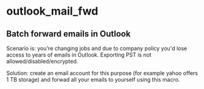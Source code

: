 # outlook_mail_fwd

## Batch forward emails in Outlook 

Scenario is: you're changing jobs and due to company policy you'd lose access to years of emails in Outlook. Exporting PST is not allowed/disabled/encrypted.

Solution: create an email account for this purpose (for example yahoo offers 1 TB storage) and forwad all your emails to yourself using this macro.


